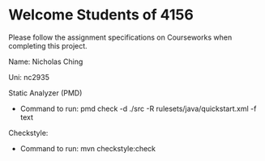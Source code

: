 # Welcome Students of 4156

Please follow the assignment specifications on Courseworks when completing this project.

Name: Nicholas Ching

Uni: nc2935

Static Analyzer (PMD)
- Command to run:  pmd check -d ./src -R rulesets/java/quickstart.xml -f text

Checkstyle: 
- Command to run: mvn checkstyle:check

